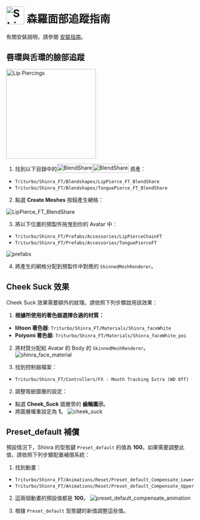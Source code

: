 # <img src="/face-tracking-addon/shinra/shinra_head_icon.png" alt="Shinra" style="width: 48px; height: 48px; vertical-align: -4px; display: inline;"/> 森羅面部追蹤指南

有關安裝說明，請參閱 [安裝指南](../installation-guide)。

## 唇環與舌環的臉部追蹤

<img src="/face-tracking-addon/shinra/shinra_pierce.png" alt="Lip Piercings" style="width: 240px;"/>

1. 找到以下目錄中的[<img class="dark-only" src="/blendshare.png" alt="BlendShare" style="width: 96px; height: 24px; vertical-align: -5px; display: inline;"/><img class="light-only" src="/blendshare_light_mode.png" alt="BlendShare" style="width: 96px; height: 24px; vertical-align: -5px; display: inline;"/>](../blendshare) 資產：
 - `Triturbo/Shinra_FT/Blendshapes/LipPierce_FT_BlendShare`
 - `Triturbo/Shinra_FT/Blendshapes/TonguePierce_FT_BlendShare`

2. 點選 **Create Meshes** 按鈕產生網格：

 ![LipPierce_FT_BlendShare](/face-tracking-addon/shinra/lip_pierce_blendshare.png)

3. 將以下位置的預製件拖曳到你的 Avatar 中：
 - `Triturbo/Shinra_FT/Prefabs/Accessories/LipPierceChainFT`
 - `Triturbo/Shinra_FT/Prefabs/Accessories/TonguePierceFT`

 ![prefabs](/face-tracking-addon/shinra/prefabs.png)

4. 將產生的網格分配到預製件中對應的 `SkinnedMeshRenderer`。

## Cheek Suck 效果

Cheek Suck 效果需要額外的紋理。請依照下列步驟啟用該效果：

1. **根據所使用的著色器選擇合適的材質：**
 - **liltoon 著色器**: `Triturbo/Shinra_FT/Materials/Shinra_faceWhite`
 - **Poiyomi 著色器**: `Triturbo/Shinra_FT/Materials/Shinra_faceWhite_poi`

2. 將材質分配給 Avatar 的 Body 的 `SkinnedMeshRenderer`。
![shinra_face_material](/face-tracking-addon/shinra/shinra_face_material.png)

1. 找到控制器檔案：
 - `Triturbo/Shinra_FT/Controllers/FX - Mouth Tracking Extra (WD Off)`

2. 調整吸臉圖層的設定：
 - 點選 **Cheek_Suck** 圖層旁的 **齒輪圖示**。
 - 將圖層權重設定為 **1**。
![cheek_suck](/face-tracking-addon/shinra/cheek_suck.png)

## Preset_default 補償

預設情況下，Shinra 的型態鍵 `Preset_default` 的值為 **100**。如果需要調整此值，請依照下列步驟配置補償系統：

1. 找到動畫：
 - `Triturbo/Shinra_FT/Animations/Reset/Preset_default_Compensate_Lower`
 - `Triturbo/Shinra_FT/Animations/Reset/Preset_default_Compensate_Upper`

2. 這兩個動畫的預設值都是 **100**。
![preset_default_compensate_animation](/face-tracking-addon/shinra/preset_default_compensate_animation.png)

1. 根據 `Preset_default` 型態鍵的新值調整這些值。